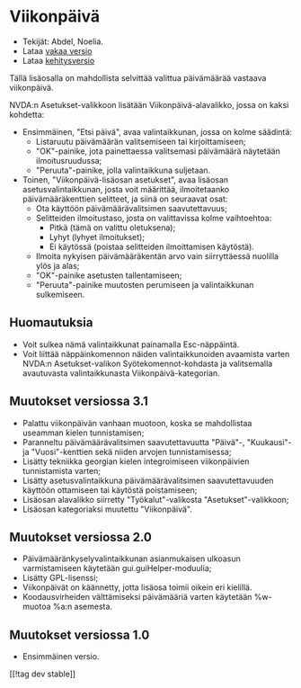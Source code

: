 # Viikonpäivä #

*	 Tekijät: Abdel, Noelia.
*	 Lataa [vakaa versio][1]
*	 Lataa [kehitysversio][2]

Tällä lisäosalla on mahdollista selvittää valittua päivämäärää vastaava
viikonpäivä.

NVDA:n Asetukset-valikkoon lisätään Viikonpäivä-alavalikko, jossa on kaksi
kohdetta:


*	Ensimmäinen, "Etsi päivä", avaa valintaikkunan, jossa on kolme säädintä:
	*	Listaruutu päivämäärän valitsemiseen tai kirjoittamiseen;
	*	"OK"-painike, jota painettaessa valitsemasi päivämäärä näytetään ilmoitusruudussa;
	*	"Peruuta"-painike, jolla valintaikkuna suljetaan.
*	Toinen, "Viikonpäivä-lisäosan asetukset", avaa lisäosan asetusvalintaikkunan, josta voit määrittää, ilmoitetaanko päivämääräkenttien selitteet, ja siinä on seuraavat osat:
	*	Ota käyttöön päivämäärävalitsimen saavutettavuus;
	*	Selitteiden ilmoitustaso, josta on valittavissa kolme vaihtoehtoa:
		*	Pitkä (tämä on valittu oletuksena);
		*	Lyhyt (lyhyet ilmoitukset);
		*	Ei käytössä (poistaa selitteiden ilmoittamisen käytöstä).
	*	Ilmoita nykyisen päivämääräkentän arvo vain siirryttäessä nuolilla ylös ja alas;
	*	"OK"-painike asetusten tallentamiseen;
	*	"Peruuta"-painike muutosten perumiseen ja valintaikkunan sulkemiseen.


## Huomautuksia ##

*	 Voit sulkea nämä valintaikkunat painamalla Esc-näppäintä.
*	 Voit liittää näppäinkomennon näiden valintaikkunoiden avaamista varten
   NVDA:n Asetukset-valikon Syötekomennot-kohdasta ja valitsemalla
   avautuvasta valintaikkunasta Viikonpäivä-kategorian.

## Muutokset versiossa 3.1 ##

*	 Palattu viikonpäivän vanhaan muotoon, koska se mahdollistaa useamman
   kielen tunnistamisen;
*	 Paranneltu päivämäärävalitsimen saavutettavuutta "Päivä"-, "Kuukausi"- ja
   "Vuosi"-kenttien sekä niiden arvojen tunnistamisessa;
*	 Lisätty tekniikka georgian kielen integroimiseen viikonpäivien
   tunnistamista varten;
*	 Lisätty asetusvalintaikkuna päivämäärävalitsimen saavutettavuuden
   käyttöön ottamiseen tai käytöstä poistamiseen;
*	 Lisäosan alavalikko siirretty "Työkalut"-valikosta "Asetukset"-valikkoon;
*	 Lisäosan kategoriaksi muutettu "Viikonpäivä".

## Muutokset versiossa 2.0 ##

*	 Päivämääränkyselyvalintaikkunan asianmukaisen ulkoasun varmistamiseen
   käytetään gui.guiHelper-moduulia;
*	 Lisätty GPL-lisenssi;
*	 Viikonpäivät on käännetty, jotta lisäosa toimii oikein eri kielillä.
*	 Koodausvirheiden välttämiseksi päivämääriä varten käytetään %w-muotoa
   %a:n asemesta.

## Muutokset versiossa 1.0 ##

*	 Ensimmäinen versio.

[[!tag dev stable]]

[1]: https://addons.nvda-project.org/files/get.php?file=dw

[2]: https://addons.nvda-project.org/files/get.php?file=dw-dev
